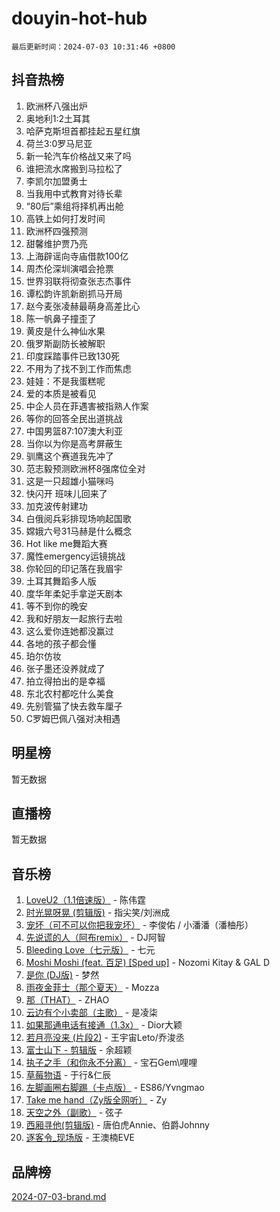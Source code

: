 # douyin-hot-hub

`最后更新时间：2024-07-03 10:31:46 +0800`

## 抖音热榜

1. 欧洲杯八强出炉
1. 奥地利1:2土耳其
1. 哈萨克斯坦首都挂起五星红旗
1. 荷兰3:0罗马尼亚
1. 新一轮汽车价格战又来了吗
1. 谁把流水席搬到马拉松了
1. 李凯尔加盟勇士
1. 当我用中式教育对待长辈
1. “80后”乘组将择机再出舱
1. 高铁上如何打发时间
1. 欧洲杯四强预测
1. 甜馨维护贾乃亮
1. 上海辟谣向寺庙借款100亿
1. 周杰伦深圳演唱会抢票
1. 世界羽联将彻查张志杰事件
1. 谭松韵许凯新剧抓马开局
1. 赵今麦张凌赫最萌身高差比心
1. 陈一帆鼻子撞歪了
1. 黄皮是什么神仙水果
1. 俄罗斯副防长被解职
1. 印度踩踏事件已致130死
1. 不用为了找不到工作而焦虑
1. 娃娃：不是我蛋糕呢
1. 爱的本质是被看见
1. 中企人员在菲遇害被指熟人作案
1. 等你的回答全民出道挑战
1. 中国男篮87:107澳大利亚
1. 当你以为你是高考屏蔽生
1. 驯鹰这个赛道我先冲了
1. 范志毅预测欧洲杯8强席位全对
1. 这是一只超雄小猫咪吗
1. 快闪开 班味儿回来了
1. 加克波传射建功
1. 白俄阅兵彩排现场响起国歌
1. 嫦娥六号31马赫是什么概念
1. Hot like me舞蹈大赛
1. 魔性emergency运镜挑战
1. 你轮回的印记落在我眉宇
1. 土耳其舞蹈多人版
1. 度华年柔妃手拿逆天剧本
1. 等不到你的晚安
1. 我和好朋友一起旅行去啦
1. 这么爱你连她都没赢过
1. 各地的孩子都会懂
1. 珀尔仿妆
1. 张子墨还没养就成了
1. 拍立得拍出的是幸福
1. 东北农村都吃什么美食
1. 先别管猫了快去救车厘子
1. C罗姆巴佩八强对决相遇

## 明星榜

暂无数据

## 直播榜

暂无数据

## 音乐榜

1. [LoveU2（1.1倍速版）](https://sf5-hl-cdn-tos.douyinstatic.com/obj/tos-cn-ve-2774/oQMeDffLaEmgMwgCOEMAFCI6INzoFPgWdD0rsa) - 陈伟霆
1. [时光晃呀晃 (剪辑版)](https://sf5-hl-cdn-tos.douyinstatic.com/obj/tos-cn-ve-2774/o8ACeQem3gwI1x3GIYGAfKG0LJebKFRJDwRwyW) - 指尖笑/刘洲成
1. [宠坏（可不可以你把我宠坏）](https://sf3-cdn-tos.douyinstatic.com/obj/tos-cn-ve-2774/ocWI8ft2gd0rAfXKzvKGeMQM6fVLTLfA8UJzwl) - 李俊佑 / 小潘潘（潘柚彤）
1. [先说谎的人（阿布remix）](https://sf5-hl-cdn-tos.douyinstatic.com/obj/tos-cn-ve-2774/owQtOFmAzBgxBKDOYfeCTQTgE9cDORrOQqmCZy) - DJ阿智
1. [Bleeding Love（七元版）](https://sf5-hl-cdn-tos.douyinstatic.com/obj/tos-cn-ve-2774/oEgC9eZFHQ1MfSRnrfkzFp8AayDWqAQMABBgUs) - 七元
1. [Moshi Moshi (feat. 百足) [Sped up]](https://sf3-cdn-tos.douyinstatic.com/obj/tos-cn-ve-2774/ocCPFQcXJLeroaIdQLIGAoeeYM3OAUYGDguHXz) - Nozomi Kitay & GAL D
1. [是你 (DJ版)](https://sf3-cdn-tos.douyinstatic.com/obj/tos-cn-ve-2774/1ec766e572b34c42853ce6315d426850) - 梦然
1. [雨夜金菲士（那个夏天）](https://sf6-cdn-tos.douyinstatic.com/obj/tos-cn-ve-2774/osPmPLDWQBBE2Z6bftCgYwkFaF4pEYEneXaZQs) - Mozza
1. [那（THAT）](https://sf5-hl-cdn-tos.douyinstatic.com/obj/tos-cn-ve-2774/oIIWGeBZCnlGx9tl0gFlCfwlQbj7QWAD8HYAGg) - ZHAO
1. [云边有个小卖部（主歌）](https://sf5-hl-cdn-tos.douyinstatic.com/obj/tos-cn-ve-2774/okvgzOZylLA4WYUHkAhpy5DrCiqAmBjiMIkJp) - 是凌柒
1. [如果那通电话有接通（1.3x）](https://sf5-hl-cdn-tos.douyinstatic.com/obj/tos-cn-ve-2774/ocJeJKhUhAJG8EYZiEFfGFAPkD3beMQ5mwDv1e) - Dior大颖
1. [若月亮没来 (片段2)](https://sf5-hl-cdn-tos.douyinstatic.com/obj/tos-cn-ve-2774/ocQavLLjkCOeDxGyYeIMGgNAIwJ0QXE1Ve3Fzv) - 王宇宙Leto/乔浚丞
1. [富士山下 - 剪辑版](https://sf5-hl-cdn-tos.douyinstatic.com/obj/tos-cn-ve-2774/o4QGmeUZhQXvtC5BDkogeQni8WbdCBUJEYI12v) - 余超颖
1. [执子之手（和你永不分离）](https://sf5-hl-cdn-tos.douyinstatic.com/obj/tos-cn-ve-2774/oU4mUWISThYfqtA61VOl8PAQGeK2LGGQfFCZfY) - 宝石Gem\哩哩
1. [草莓物语](https://sf5-hl-cdn-tos.douyinstatic.com/obj/tos-cn-ve-2774/okynhJ7jEAIIZBfsLgYMEI8QC3WbQNN66RKzhT) - 于行&仁辰
1. [左脚画圈右脚踢（卡点版）](https://sf3-cdn-tos.douyinstatic.com/obj/tos-cn-ve-2774/oAoAIr8BJv8B7W4CEBMsaSfDWrAiF4izwIDMJg) - ES86/Yvngmao
1. [Take me hand（Zy版全网听）](https://sf5-hl-cdn-tos.douyinstatic.com/obj/tos-cn-ve-2774/owyUoUuVpA1I7BiszAYMSqbGseWQw8P7Ea2BiR) - Zy
1. [天空之外（副歌）](https://sf5-hl-cdn-tos.douyinstatic.com/obj/tos-cn-ve-2774/oAYn0BTp8jS8iSyZSHMUWAikyvAWI1c7aiJTr) - 弦子
1. [西厢寻他(剪辑版)](https://sf5-hl-cdn-tos.douyinstatic.com/obj/tos-cn-ve-2774/oUsAVfAQKlRNxEv5qxvIB8o5qmIWUcXbzJKJhw) - 唐伯虎Annie、伯爵Johnny
1. [逐客令_现场版](https://sf6-cdn-tos.douyinstatic.com/obj/tos-cn-ve-2774/okjvqFftEMAIgLPvI8f4MT5CZVyxmDQdBOwjBv) - 王澳楠EVE

## 品牌榜

[2024-07-03-brand.md](2024-07-03-brand.md)
